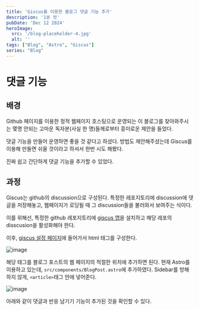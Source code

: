 ```yaml
---
title: 'Giscus를 이용한 블로그 댓글 기능 추가'
description: '1분 컷'
pubDate: 'Dec 12 2024'
heroImage:
  src: '/blog-placeholder-4.jpg'
  alt: ''
tags: ["Blog", "Astro", "Giscus"]
series: "Blog"
---
```


# 댓글 기능

## 배경

Github 페이지를 이용한 정적 웹페이지 호스팅으로 운영되는
이 블로그를 찾아와주시는 몇명 안되는 고마운 독자분(사실 한 명)들께로부터 흥미로운 제안을 들었다.

댓글 기능을 만들어 운영하면 좋을 것 같다고 하셨다. 방법도 제안해주셨는데
Giscus를 이용해 만들면 쉬울 것이라고 하셔서 한번 시도 해봤다.

진짜 쉽고 간단하게 댓글 기능을 추가할 수 있었다.

## 과정

Giscus는 github의 discussion으로 구성된다.
특정한 레포지토리에 discussion에 댓글을 저장해놓고,
웹페이지가 로딩될 때 그 discussion들을 불러와서 보여주는 식이다.

이를 위해선, 특정한 github 레포지토리에 [giscus 앱](https://github.com/apps/giscus)을 설치하고
해당 레포의 disscusion을 활성화해야 한다.

이후, [giscus 설정 페이지](https://giscus.app/ko)에 들어가서
html 태그를 구성한다.

![image](/giscus0.png)

해당 태그를 블로그 포스트의 웹 페이지의 적절한 위치에 추가하면 된다.
현재 Astro를 이용하고 있는데, `src/components/BlogPost.astro`에 추가하였다.
Sidebar를 방해하지 않게, `<article>`태그 안에 넣어준다.

![image](/giscus1.png)

아래와 같이 댓글과 반응 남기기 기능이 추가된 것을 확인할 수 있다.